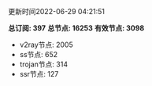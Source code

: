 更新时间2022-06-29 04:21:51

**总订阅: 397**
**总节点: 16253**
**有效节点: 3098**
- v2ray节点: 2005
- ss节点: 652
- trojan节点: 314
- ssr节点: 127
